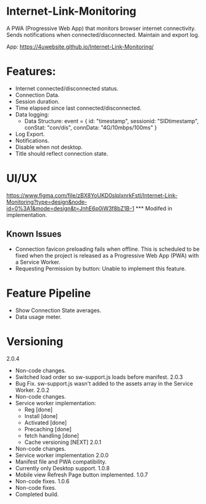 # Internet-Link-Monitoring
A PWA (Progressive Web App) that monitors browser internet connectivity. Sends notifications when connected/disconnected. Maintain and export log.

App: https://4uwebsite.github.io/Internet-Link-Monitoring/

# Features:
- Internet connected/disconnected status.
- Connection Data.
- Session duration.
- Time elapsed since last connected/disconnected.
- Data logging:
    - Data Structure:
        event = {
            id: "timestamp",
            sessionid: "SIDtimestamp",
            conStat: "con/dis",
            connData: "4G/10mbps/100ms"
        }
- Log Export.
- Notifications.
- Disable when not desktop.
- Title should reflect connection state.

# UI/UX
https://www.figma.com/file/zBX8YoUKD0slplxnrkFstl/Internet-Link-Monitoring?type=design&node-id=0%3A1&mode=design&t=JnhE6p0iW3f8bZ1B-1
*** Modifed in implementation.



## Known Issues
- Connection favicon preloading fails when offline. This is scheduled to be fixed when the project is released as a Progressive Web App (PWA) with a Service Worker.
- Requesting Permission by button:
    Unable to implement this feature.

# Feature Pipeline
- Show Connection State averages.
- Data usage meter.

# Versioning
2.0.4
- Non-code changes.
- Switched load order so sw-support.js loads before manifest.
2.0.3
- Bug Fix. sw-support.js wasn't added to the assets array in the Service Worker.
2.0.2
- Non-code changes.
- Service worker implementation:
    - Reg [done]
    - Install [done]
    - Activated [done]
    - Precaching [done]
    - fetch handling [done]
    - Cache versioning [NEXT]
2.0.1
- Non-code changes.
- Service worker implementation
2.0.0
- Manifest file and PWA compatibility.
- Currently only Desktop support.
1.0.8
- Mobile view Refresh Page button implemented. 
1.0.7
- Non-code fixes.
1.0.6
- Non-code fixes.
- Completed build.